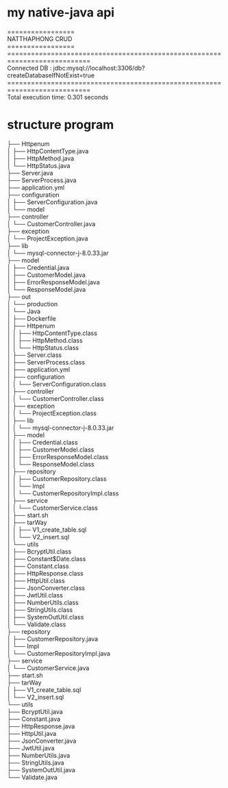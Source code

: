 # my native-java api<br>
=================<br>
NATTHAPHONG CRUD <br>
================= <br>
===========================================================================<br>
Connected DB : jdbc:mysql://localhost:3306/db?createDatabaseIfNotExist=true<br>
===========================================================================<br>
Total execution time: 0.301 seconds<br>

# structure program<br>
├── Httpenum<br>
│   ├── HttpContentType.java<br>
│   ├── HttpMethod.java<br>
│   └── HttpStatus.java<br>
├── Server.java<br>
├── ServerProcess.java<br>
├── application.yml<br>
├── configuration<br>
│   ├── ServerConfiguration.java<br>
│   └── model<br>
├── controller<br>
│   └── CustomerController.java<br>
├── exception<br>
│   └── ProjectException.java<br>
├── lib<br>
│   └── mysql-connector-j-8.0.33.jar<br>
├── model<br>
│   ├── Credential.java<br>
│   ├── CustomerModel.java<br>
│   ├── ErrorResponseModel.java<br>
│   └── ResponseModel.java<br>
├── out<br>
│   └── production<br>
│       └── Java<br>
│           ├── Dockerfile<br>
│           ├── Httpenum<br>
│           │   ├── HttpContentType.class<br>
│           │   ├── HttpMethod.class<br>
│           │   └── HttpStatus.class<br>
│           ├── Server.class<br>
│           ├── ServerProcess.class<br>
│           ├── application.yml<br>
│           ├── configuration<br>
│           │   └── ServerConfiguration.class<br>
│           ├── controller<br>
│           │   └── CustomerController.class<br>
│           ├── exception<br>
│           │   └── ProjectException.class<br>
│           ├── lib<br>
│           │   └── mysql-connector-j-8.0.33.jar<br>
│           ├── model<br>
│           │   ├── Credential.class<br>
│           │   ├── CustomerModel.class<br>
│           │   ├── ErrorResponseModel.class<br>
│           │   └── ResponseModel.class<br>
│           ├── repository<br>
│           │   ├── CustomerRepository.class<br>
│           │   └── Impl<br>
│           │       └── CustomerRepositoryImpl.class<br>
│           ├── service<br>
│           │   └── CustomerService.class<br>
│           ├── start.sh<br>
│           ├── tarWay<br>
│           │   ├── V1_create_table.sql<br>
│           │   └── V2_insert.sql<br>
│           └── utils<br>
│               ├── BcryptUtil.class<br>
│               ├── Constant$Date.class<br>
│               ├── Constant.class<br>
│               ├── HttpResponse.class<br>
│               ├── HttpUtil.class<br>
│               ├── JsonConverter.class<br>
│               ├── JwtUtil.class<br>
│               ├── NumberUtils.class<br>
│               ├── StringUtils.class<br>
│               ├── SystemOutUtil.class<br>
│               └── Validate.class<br>
├── repository<br>
│   ├── CustomerRepository.java<br>
│   └── Impl<br>
│       └── CustomerRepositoryImpl.java<br>
├── service<br>
│   └── CustomerService.java<br>
├── start.sh<br>
├── tarWay<br>
│   ├── V1_create_table.sql<br>
│   └── V2_insert.sql<br>
└── utils<br>
    ├── BcryptUtil.java<br>
    ├── Constant.java<br>
    ├── HttpResponse.java<br>
    ├── HttpUtil.java<br>
    ├── JsonConverter.java<br>
    ├── JwtUtil.java<br>
    ├── NumberUtils.java<br>
    ├── StringUtils.java<br>
    ├── SystemOutUtil.java<br>
    └── Validate.java<br>
